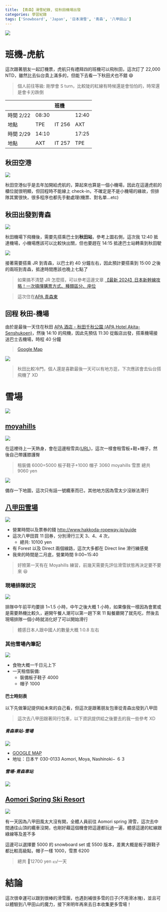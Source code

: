 ```yaml
---
title: 【青森】滑雪紀錄, 從秋田機場出發
categories: 學習紀錄
tags: ['Snowboard', 'Japan', '日本滑雪', '青森', '八甲田山']
---
```


![](https://nijialin.com/images/2024/amori/S__19750974_0.jpg)

# 班機-虎航

這次跟著朋友一起訂機票，虎航只有禮拜四的班機可以飛秋田，這次訂了 22,000 NTD，雖然比去仙台貴上滿多的，但能下去看一下秋田犬也不錯 😄

> 個人前往等級: 剛學會 S turn，比較陡的紅線有時候還是會怕怕的，時常還是會卡刃跌倒

<!-- more -->

|           |       | 班機   |       |
| :-------- | :---- | :----- | ----- |
| 時間 2/22 | 08:30 |        | 12:40 |
| 地點      | TPE   | IT 256 | AXT   |
| 時間 2/29 | 14:10 |        | 17:25 |
| 地點      | AXT   | IT 257 | TPE   |

## 秋田空港

![](https://nijialin.com/images/2024/amori/S__19750984_0.jpg)

秋田空港似乎是去年加開給虎航的，算起來也算是一個小機場，因此在這邊虎航的櫃位就很明顯，但回程時不能線上 check-in，不確定是不是小機場的緣故，但排隊其實很快，很多程序也都先手動處理(機票、對名單...etc)

## 秋田出發到青森

![](https://nijialin.com/images/2024/amori/S__5595140.jpg)

秋田機場下飛機後，需要先搭乘巴士到**秋田站**，參考上圖右側，這次我 12:40 抵達機場，小機場應該可以比較快出關，但也要趕在 14:15 抵達巴士站轉乘到秋田駛

![](https://nijialin.com/images/2024/amori/S__5595159.jpg)

接著需要搭乘 JR 到青森，以巴士約 40 分鐘左右，因此預計要搭乘到 15:00 之後的兩班到青森，抵達時間應該也晚上七點了

> 如果搞不清楚 JR 怎麼搭，可以參考這邊文章 [【最新 2024】日本新幹線攻略！一次搞懂購票方式、種類區分、座位](https://matcha-jp.com/tw/172)

> 這次住在[APA 青森東](https://www.google.com/maps/place/APA%E9%A3%AF%E5%BA%97+%E9%9D%92%E6%A3%AE%E7%AB%99%E6%9D%B1/@40.8278806,140.7363861,17z/data=!3m1!4b1!4m9!3m8!1s0x5f9b9f1e13da284f:0xc5f50c8652edfa2b!5m2!4m1!1i2!8m2!3d40.8278766!4d140.7389664!16s%2Fg%2F1tnl16vv?authuser=0&entry=ttuhttps:/)

## 回程 秋田-機場

由於是最後一天住在秋田 [APA 酒店 - 秋田千秋公園 (APA Hotel Akita-Senshukoen)](https://www.google.com/maps/place/APA+HOTEL+AKITA-SENSHUKOEN/@39.7206179,140.1166995,17z/data=!3m1!4b1!4m9!3m8!1s0x5f8fc2bfe52953e5:0xc91ceb8b6c1eb81a!5m2!4m1!1i2!8m2!3d39.7206138!4d140.1192798!16s%2Fg%2F12m9km9lj?authuser=0&entry=ttu)，然後 14:10 的飛機，因此先預估 11:30 從飯店出發，搭乘機場接送巴士去機場，時程 40 分鐘

> [Google Map](https://maps.app.goo.gl/Ptum5uitHDe5Dkjo9)

![](https://nijialin.com/images/2024/amori/2.png)

> 秋田比較冷門，個人還是喜歡最後一天可以有地方逛，下次應該會去仙台搭飛機了 XD

# 雪場

![](https://nijialin.com/images/2024/amori/S__19750982_0.png)

## [moyahills](http://moyahills.jp/index.html)

![](https://nijialin.com/images/2024/amori/1.png)

在這裡待上一天熱身，會在這邊租雪具([URL](https://moyahills.jp/winter/winter.html))，這次一樣會租雪板+鞋+帽子，然後自己帶護膝護臀

> 租裝備 6000=5000 板子鞋子+1000 帽子
> 3060 moyahills 雪票
> 總共 9060 yen

![](https://nijialin.com/images/2024/amori/20231214130801-0001.jpg)

備存一下地圖，這次只有話一號纜車而已，其他地方因為雪太少沒辦法滑行

## [八甲田雪場](https://maps.app.goo.gl/dVVYec58396nDwmF7)

![](https://nijialin.com/images/2024/amori/S__19750976_0.jpg)

- 營業時間以及票券的錢 http://www.hakkoda-ropeway.jp/guide
- 這次八甲田買 11 回券，分別滑行三天 3、4、4 次，
  - 總共: 10100 yen
- 有 Forest 以及 Direct 兩個線路，這次大多都在 Direct line 滑行練感覺
- 我來的時間是二月底，營業時間 9:00~15:40

> 好險第一天有在 Moyahills 練習，前幾天需要先評估滑雪狀態再決定要不要來 😆

### 現場排隊狀況

![](https://nijialin.com/images/2024/amori/S__19750979_0.jpg)

排隊中午前平均要排 1~1.5 小時，中午之後大概 1 小時，如果像我一樣因為會累或是需要熱機比較久，避開午餐人潮可以第一趟下來 11 點餐廳開了就先吃，然後去現場排隊一個小時就消化好了可以開始滑行

> 體感日本人跟中國人的數量大概 1:0.8 左右

### 其他雪場內筆記

![](https://nijialin.com/images/2024/amori/S__19750978_0.jpg)

- 食物大概一千日元上下
- 一天租借裝備:
  - 裝備板子鞋子 4000
  - 帽子 1000

#### 巴士時刻表

以下先做筆記提供給未來的自己看，但這次是跟著朋友包車從青森出發到八甲田

> 這次去八甲田跟著同行包車，以下資訊提供給之後要去的我一些參考 XD

##### 青森車站-雪場

![](https://nijialin.com/images/2024/amori/491450597338513798.png)

- [GOOGLE MAP](https://maps.app.goo.gl/WMcRyvHcqBheBnMV9)
- 地址：日本〒 030-0133 Aomori, Moya, Nashinoki− ６３

##### 雪場-青森車站

![](https://nijialin.com/images/2024/amori/491450553851708003.png)

## [Aomori Spring Ski Resort](https://maps.app.goo.gl/WaRh4C9yDwm2qaV66?g_st=ic)

![](https://nijialin.com/images/2024/amori/md85_G_01.jpeg)


有一天因為八甲田風太大沒有開，全體人員前往 Aomori spring 滑雪，這次去中間通往山頂的纜車沒開，也剛好藉這個機會把這邊都玩過一遍，體感這邊的紅線跟綠線等及差不多

這邊可以選擇要 5000 的 snowboard set 或 5500 版本，差異大概是板子跟鞋子都比較高級點，帽子一樣 1000，雪票 6200

> 總共 🟰12700 yen 💴/一天

# 結論

這次很幸運可以跟到很棒的滑雪團，也遇到補很多雪的日子(不用滑冰塊)，並且可以體驗到八甲田山的魔力，接下來明年再來去日本收集更多雪場！